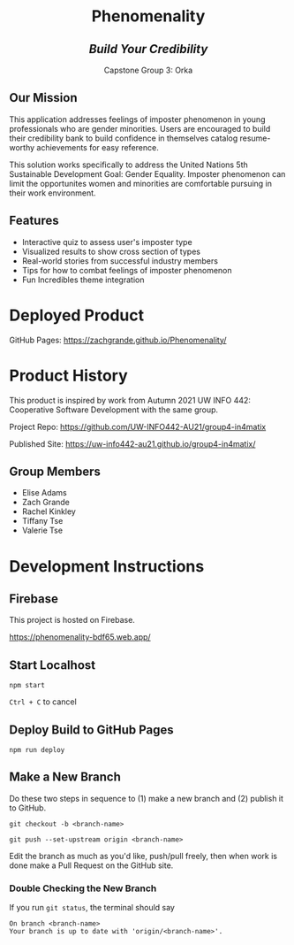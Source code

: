 <h1 align="center">Phenomenality</h1>

<h2 align="center"><em>Build Your Credibility</em></h2>

<p align="center">Capstone Group 3: Orka</p>

<h2>Our Mission </h2>

This application addresses feelings of imposter phenomenon in young professionals who are gender minorities. Users are encouraged to build their credibility bank to build confidence in themselves catalog resume-worthy achievements for easy reference.

This solution works specifically to address the United Nations 5th Sustainable Development Goal: Gender Equality. Imposter phenomenon can limit the opportunites women and minorities are comfortable pursuing in their work environment. 

## Features
* Interactive quiz to assess user's imposter type
* Visualized results to show cross section of types
* Real-world stories from successful industry members
* Tips for how to combat feelings of imposter phenomenon
* Fun Incredibles theme integration

# Deployed Product

GitHub Pages: https://zachgrande.github.io/Phenomenality/

# Product History

This product is inspired by work from Autumn 2021 UW INFO 442: Cooperative Software Development with the same group.

Project Repo: https://github.com/UW-INFO442-AU21/group4-in4matix

Published Site: https://uw-info442-au21.github.io/group4-in4matix/

## Group Members
* Elise Adams
* Zach Grande
* Rachel Kinkley
* Tiffany Tse
* Valerie Tse

# Development Instructions

## Firebase
This project is hosted on Firebase.

https://phenomenality-bdf65.web.app/

## Start Localhost

`npm start`

`Ctrl + C` to cancel

## Deploy Build to GitHub Pages

`npm run deploy`

## Make a New Branch

Do these two steps in sequence to (1) make a new branch and (2) publish it to GitHub.

`git checkout -b <branch-name>`

`git push --set-upstream origin <branch-name>`

Edit the branch as much as you'd like, push/pull freely, then when work is done make a Pull Request on the GitHub site.

### Double Checking the New Branch

If you run `git status`, the terminal should say

`On branch <branch-name>`  
`Your branch is up to date with 'origin/<branch-name>'.`
